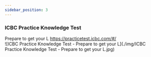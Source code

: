 ```yaml
---
sidebar_position: 3
---
```

### ICBC Practice Knowledge Test  
Prepare to get your L
https://practicetest.icbc.com/#/  
![ICBC Practice Knowledge Test - Prepare to get your L](./img/ICBC Practice Knowledge Test - Prepare to get your L.jpg) 
